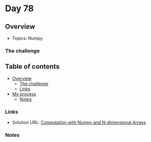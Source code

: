 # Day 78

## Overview

- Topics: Numpy


### The challenge



## Table of contents

- [Overview](#overview)
  - [The challenge](#the-challenge)
  - [Links](#links)
- [My process](#my-process)
  - [Notes](#notes)

### Links

- Solution URL: [Computation with Numpy and N-dimensional Arrays](https://github.com/Mikerniker/100_Days_of_Python/tree/main/Day78)


###  Notes
